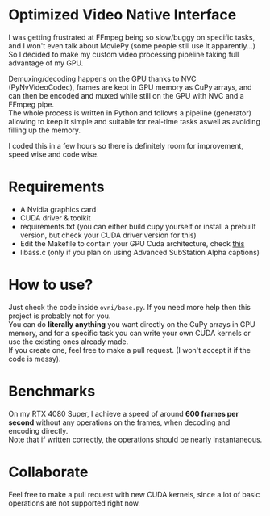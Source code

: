 # Optimized Video Native Interface 
I was getting frustrated at FFmpeg being so slow/buggy on specific tasks, and I won't even talk about MoviePy (some people still use it apparently...)   
So I decided to make my custom video processing pipeline taking full advantage of my GPU.   

Demuxing/decoding happens on the GPU thanks to NVC (PyNvVideoCodec), frames are kept in GPU memory as CuPy arrays, and can then be encoded and muxed while still on the GPU with NVC and a FFmpeg pipe.   
The whole process is written in Python and follows a pipeline (generator) allowing to keep it simple and suitable for real-time tasks aswell as avoiding filling up the memory.   

I coded this in a few hours so there is definitely room for improvement, speed wise and code wise.   

# Requirements
- A Nvidia graphics card
- CUDA driver & toolkit
- requirements.txt (you can either build cupy yourself or install a prebuilt version, but check your CUDA driver version for this)
- Edit the Makefile to contain your GPU Cuda architecture, check [this](https://developer.nvidia.com/cuda-gpus)
- libass.c (only if you plan on using Advanced SubStation Alpha captions)
    
# How to use? 
Just check the code inside `ovni/base.py`. If you need more help then this project is probably not for you.   
You can do **literally anything** you want directly on the CuPy arrays in GPU memory, and for a specific task you can write your own CUDA kernels or use the existing ones already made.   
If you create one, feel free to make a pull request. (I won't accept it if the code is messy).   

# Benchmarks
On my RTX 4080 Super, I achieve a speed of around **600 frames per second** without any operations on the frames, when decoding and encoding directly.   
Note that if written correctly, the operations should be nearly instantaneous.   

# Collaborate
Feel free to make a pull request with new CUDA kernels, since a lot of basic operations are not supported right now.
